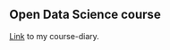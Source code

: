 
Open Data Science course
------------------------

[Link](https://pirrep.github.io/IODS-project/new_course_diary) to my course-diary.
